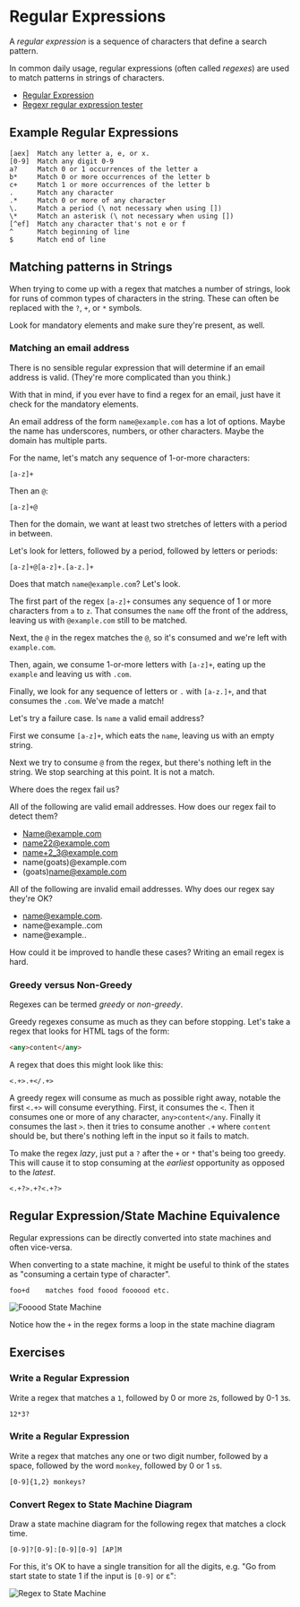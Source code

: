 # Regular Expressions

A _regular expression_ is a sequence of characters that define a search pattern.

In common daily usage, regular expressions (often called _regexes_) are used to
match patterns in strings of characters.

* [Regular Expression](https://en.wikipedia.org/wiki/Regular_expression)
* [Regexr regular expression tester](https://regexr.com/)

## Example Regular Expressions

```
[aex]  Match any letter a, e, or x.
[0-9]  Match any digit 0-9
a?     Match 0 or 1 occurrences of the letter a
b*     Match 0 or more occurrences of the letter b
c+     Match 1 or more occurrences of the letter b
.      Match any character
.*     Match 0 or more of any character
\.     Match a period (\ not necessary when using [])
\*     Match an asterisk (\ not necessary when using [])
[^ef]  Match any character that's not e or f
^      Match beginning of line
$      Match end of line
```

## Matching patterns in Strings

When trying to come up with a regex that matches a number of strings, look for
runs of common types of characters in the string. These can often be replaced
with the `?`, `+`, or `*` symbols.

Look for mandatory elements and make sure they're present, as well.

### Matching an email address

There is no sensible regular expression that will determine if an email address
is valid. (They're more complicated than you think.)

With that in mind, if you ever have to find a regex for an email, just have it
check for the mandatory elements.

An email address of the form `name@example.com` has a lot of options. Maybe the
name has underscores, numbers, or other characters. Maybe the domain has
multiple parts.

For the name, let's match any sequence of 1-or-more characters:

```
[a-z]+
```

Then an `@`:

```
[a-z]+@
```

Then for the domain, we want at least two stretches of letters with a period in
between.

Let's look for letters, followed by a period, followed by letters or periods:

```
[a-z]+@[a-z]+.[a-z.]+
```

Does that match `name@example.com`? Let's look.

The first part of the regex `[a-z]+` consumes any sequence of 1 or more
characters from `a` to `z`. That consumes the `name` off the front of the
address, leaving us with `@example.com` still to be matched.

Next, the `@` in the regex matches the `@`, so it's consumed and we're left with
`example.com`.

Then, again, we consume 1-or-more letters with `[a-z]+`, eating up the `example`
and leaving us with `.com`.

Finally, we look for any sequence of letters or `.` with `[a-z.]+`, and that
consumes the `.com`. We've made a match!

Let's try a failure case. Is `name` a valid email address?

First we consume `[a-z]+`, which eats the `name`, leaving us with an empty string.

Next we try to consume `@` from the regex, but there's nothing left in the
string. We stop searching at this point. It is not a match.

Where does the regex fail us?

All of the following are valid email addresses. How does our regex fail to detect them?

* Name@example.com
* name22@example.com
* name+2_3@example.com
* name(goats)@example.com
* (goats)name@example.com

All of the following are invalid email addresses. Why does our regex say they're OK?

* name@example.com.
* name@example..com
* name@example..

How could it be improved to handle these cases? Writing an email regex is hard.


### Greedy versus Non-Greedy

Regexes can be termed _greedy_ or _non-greedy_.

Greedy regexes consume as much as they can before stopping. Let's take a regex
that looks for HTML tags of the form:

```HTML
<any>content</any>
```

A regex that does this might look like this:

```
<.+>.+</.+>
```

A greedy regex will consume as much as possible right away, notable the first
`<.+>` will consume everything. First, it consumes the `<`. Then it consumes one
or more of any character, `any>content</any`. Finally it consumes the last `>`.
then it tries to consume another `.+` where `content` should be, but there's
nothing left in the input so it fails to match.

To make the regex _lazy_, just put a `?` after the `+` or `*` that's being too
greedy. This will cause it to stop consuming at the _earliest_ opportunity as
opposed to the _latest_.

```
<.+?>.+?<.+?>
```

## Regular Expression/State Machine Equivalence

Regular expressions can be directly converted into state machines and often vice-versa.

When converting to a state machine, it might be useful to think of the states as "consuming a certain type of character".

```
foo+d    matches food foood foooood etc.
```

![Fooood State Machine](img/fooood-sm.png)

Notice how the `+` in the regex forms a loop in the state machine diagram


## Exercises

### Write a Regular Expression

Write a regex that matches a `1`, followed by 0 or more `2`s, followed by 0-1 `3`s.

```
12*3?
```

### Write a Regular Expression

Write a regex that matches any one or two digit number, followed by a space,
followed by the word `monkey`, followed by 0 or 1 `s`s.

```
[0-9]{1,2} monkeys?
```


### Convert Regex to State Machine Diagram

Draw a state machine diagram for the following regex that matches a clock time.

    [0-9]?[0-9]:[0-9][0-9] [AP]M

For this, it's OK to have a single transition for all the digits, e.g. "Go from
start state to state 1 if the input is `[0-9]` or ε":

![Regex to State Machine](img/regex-to-sm.png)
